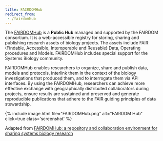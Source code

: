```yaml
---
title: FAIRDOMHub
redirect_from:
 - /fairdomhub
---
```


The [FAIRDOMHub](https://fairdomhub.org/) is a **Public Hub** managed and supported by the FAIRDOM consortium. It is a web-accessible registry for storing, sharing and publishing research assets of biology projects.
The assets include FAIR (Findable, Accessible, Interoperable and Reusable) Data, Operating procedures and Models. FAIRDOMHub includes special support for the Systems Biology community.


FAIRDOMHub enables researchers to organize, share and publish data, models and protocols, interlink them in the context of the biology investigations that produced them, and to interrogate them via API interfaces.
By using the FAIRDOMHub, researchers can achieve more effective exchange with geographically distributed collaborators during projects,
ensure results are sustained and preserved and generate reproducible publications that adhere to the FAIR guiding principles of data stewardship.

{% include image.html file="FAIRDOMHub.png" alt="FAIRDOM Hub" click=true class='screenshot' %}



Adapted from [FAIRDOMHub: a repository and collaboration environment for sharing systems biology research](https://academic.oup.com/nar/article/45/D1/D404/2572060)
